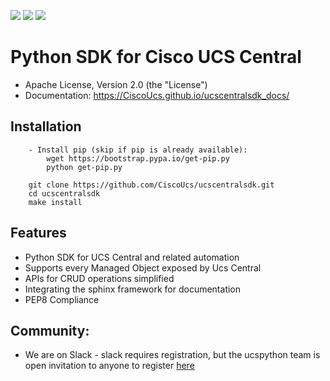 [![](https://img.shields.io/travis/CiscoUcs/ucscentralsdk.svg)](https://travis-ci.org/CiscoUcs/ucscentralsdk)
[![](https://ucspython.herokuapp.com/badge.svg)](https://ucspython.herokuapp.com)
[![](https://img.shields.io/pypi/v/ucscentralsdk.svg)](https://pypi.python.org/pypi/ucscentralsdk)

# Python SDK for Cisco UCS Central

* Apache License, Version 2.0 (the "License") 
* Documentation: https://CiscoUcs.github.io/ucscentralsdk_docs/

## Installation
```
    - Install pip (skip if pip is already available):
        wget https://bootstrap.pypa.io/get-pip.py
        python get-pip.py

    git clone https://github.com/CiscoUcs/ucscentralsdk.git
    cd ucscentralsdk
    make install
```

## Features

* Python SDK for UCS Central and related automation
* Supports every Managed Object exposed by Ucs Central
* APIs for CRUD operations simplified
* Integrating the sphinx framework for documentation
* PEP8 Compliance


## Community:

* We are on Slack - slack requires registration, but the ucspython team is open invitation to
  anyone to register [here](https://ucspython.herokuapp.com) 
